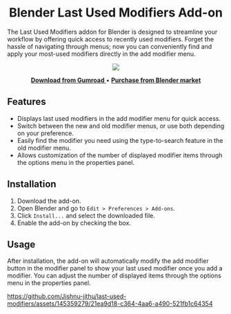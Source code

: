 <h1 align="center">Blender Last Used Modifiers Add-on</h1>

The Last Used Modifiers addon for Blender is designed to streamline your workflow by offering quick access to recently used modifiers. Forget the hassle of navigating through menus; now you can conveniently find and apply your most-used modifiers directly in the add modifier menu.

<p align="center">
  <img src="https://github.com/Jishnu-jithu/last-used-modifiers/assets/145359279/d3d25c54-af32-41db-bdd6-8e4292a6a783">
</p>

<p align="center">
  <a href="https://jishnukv.gumroad.com/l/last-used-modifiers?layout=profile">
    <span style="display:inline-block;"><strong><u>Download from Gumroad</u></strong></span>
  </a>
•  
  <a href="https://www.blendermarket.com/products/last-used-modifiers">
    <span style="display:inline-block;"><strong><u>Purchase from Blender market</u></strong></span>
  </a>
</p>

## Features
- Displays last used modifiers in the add modifier menu for quick access.
- Switch between the new and old modifier menus, or use both depending on your preference.
- Easily find the modifier you need using the type-to-search feature in the old modifier menu.
- Allows customization of the number of displayed modifier items through the options menu in the properties panel.

## Installation
1. Download the add-on.
2. Open Blender and go to `Edit > Preferences > Add-ons`.
3. Click `Install...` and select the downloaded file.
4. Enable the add-on by checking the box.

## Usage
After installation, the add-on will automatically modify the add modifier button in the modifier panel to show your last used modifier once you add a modifier. You can adjust the number of displayed items through the options menu in the properties panel.


https://github.com/Jishnu-jithu/last-used-modifiers/assets/145359279/21ea9d18-c364-4aa6-a490-521fb1c64354
